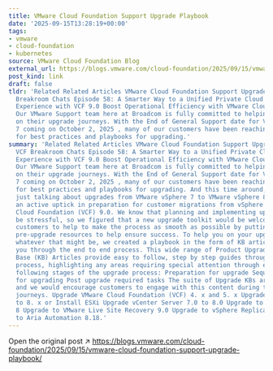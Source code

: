 ```yaml
---
title: VMware Cloud Foundation Support Upgrade Playbook
date: '2025-09-15T13:28:19+00:00'
tags:
- vmware
- cloud-foundation
- kubernetes
source: VMware Cloud Foundation Blog
external_url: https://blogs.vmware.com/cloud-foundation/2025/09/15/vmware-cloud-foundation-support-upgrade-playbook/
post_kind: link
draft: false
tldr: 'Related Related Articles VMware Cloud Foundation Support Upgrade Playbook VCF
  Breakroom Chats Episode 58: A Smarter Way to a Unified Private Cloud Consumption
  Experience with VCF 9.0 Boost Operational Efficiency with VMware Cloud Foundation
  Our VMware Support team here at Broadcom is fully committed to helping our customers
  on their upgrade journeys. With the End of General Support date for VMware vSphere
  7 coming on October 2, 2025 , many of our customers have been reaching out looking
  for best practices and playbooks for upgrading.'
summary: 'Related Related Articles VMware Cloud Foundation Support Upgrade Playbook
  VCF Breakroom Chats Episode 58: A Smarter Way to a Unified Private Cloud Consumption
  Experience with VCF 9.0 Boost Operational Efficiency with VMware Cloud Foundation
  Our VMware Support team here at Broadcom is fully committed to helping our customers
  on their upgrade journeys. With the End of General Support date for VMware vSphere
  7 coming on October 2, 2025 , many of our customers have been reaching out looking
  for best practices and playbooks for upgrading. And this time around, we’re not
  just talking about upgrades from VMware vSphere 7 to VMware vSphere 8. We’ve seen
  an active uptick in preparation for customer migrations from vSphere 7 to VMware
  Cloud Foundation (VCF) 9.0. We know that planning and implementing upgrades can
  be stressful, so we figured that a new upgrade toolkit would be welcomed by our
  customers to help to make the process as smooth as possible by putting together
  pre-upgrade resources to help ensure success. To help you on your upgrade journey,
  whatever that might be, we created a playbook in the form of KB articles to guide
  you through the end to end process. This wide range of Product Upgrade Knowledge
  Base (KB) Articles provide easy to follow, step by step guides through the upgrade
  process, highlighting any areas requiring special attention through each of the
  following stages of the upgrade process: Preparation for upgrade Sequence and procedure
  for upgrading Post upgrade required tasks The suite of Upgrade KBs are listed below
  and we would encourage customers to engage with this content during their upgrade
  journeys. Upgrade VMware Cloud Foundation (VCF) 4. x and 5. x Upgrade ESXi 7. x
  to 8. x or Install ESXi Upgrade vCenter Server 7.0 to 8.0 Upgrade to VMware vSAN
  8 Upgrade to VMware Live Site Recovery 9.0 Upgrade to vSphere Replication 9.0 Upgrading
  to Aria Automation 8.18.'
---
```

Open the original post ↗ https://blogs.vmware.com/cloud-foundation/2025/09/15/vmware-cloud-foundation-support-upgrade-playbook/
